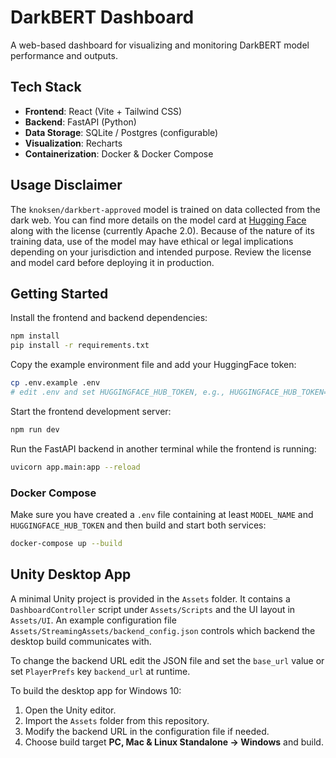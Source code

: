 # DarkBERT Dashboard

A web-based dashboard for visualizing and monitoring DarkBERT model performance and outputs.

## Tech Stack

- **Frontend**: React (Vite + Tailwind CSS)
- **Backend**: FastAPI (Python)
- **Data Storage**: SQLite / Postgres (configurable)
- **Visualization**: Recharts
- **Containerization**: Docker & Docker Compose

## Usage Disclaimer

The `knoksen/darkbert-approved` model is trained on data collected from the dark
web. You can find more details on the model card at
[Hugging Face](https://huggingface.co/knoksen/darkbert-approved) along with the
license (currently Apache 2.0). Because of the nature of its training data,
use of the model may have ethical or legal implications depending on your
jurisdiction and intended purpose. Review the license and model card before
deploying it in production.

## Getting Started

Install the frontend and backend dependencies:

```bash
npm install
pip install -r requirements.txt
```

Copy the example environment file and add your HuggingFace token:

```bash
cp .env.example .env
# edit .env and set HUGGINGFACE_HUB_TOKEN, e.g., HUGGINGFACE_HUB_TOKEN=your_token_here
```

Start the frontend development server:

```bash
npm run dev
```

Run the FastAPI backend in another terminal while the frontend is running:

```bash
uvicorn app.main:app --reload
```

### Docker Compose

Make sure you have created a `.env` file containing at least `MODEL_NAME` and
`HUGGINGFACE_HUB_TOKEN` and then build and start both services:

```bash
docker-compose up --build
```


## Unity Desktop App

A minimal Unity project is provided in the `Assets` folder. It contains a
`DashboardController` script under `Assets/Scripts` and the UI layout in
`Assets/UI`. An example configuration file `Assets/StreamingAssets/backend_config.json`
controls which backend the desktop build communicates with.

To change the backend URL edit the JSON file and set the `base_url` value or set
`PlayerPrefs` key `backend_url` at runtime.

To build the desktop app for Windows 10:

1. Open the Unity editor.
2. Import the `Assets` folder from this repository.
3. Modify the backend URL in the configuration file if needed.
4. Choose build target **PC, Mac & Linux Standalone → Windows** and build.


